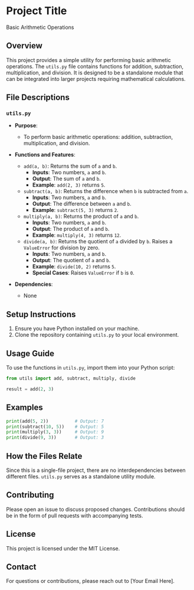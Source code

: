 # Project Title

Basic Arithmetic Operations

## Overview

This project provides a simple utility for performing basic arithmetic operations. The `utils.py` file contains functions for addition, subtraction, multiplication, and division. It is designed to be a standalone module that can be integrated into larger projects requiring mathematical calculations.

## File Descriptions

### `utils.py`

- **Purpose**: 
  - To perform basic arithmetic operations: addition, subtraction, multiplication, and division.

- **Functions and Features**:
  - `add(a, b)`: Returns the sum of `a` and `b`.
    - **Inputs**: Two numbers, `a` and `b`.
    - **Output**: The sum of `a` and `b`.
    - **Example**: `add(2, 3)` returns `5`.
  - `subtract(a, b)`: Returns the difference when `b` is subtracted from `a`.
    - **Inputs**: Two numbers, `a` and `b`.
    - **Output**: The difference between `a` and `b`.
    - **Example**: `subtract(5, 3)` returns `2`.
  - `multiply(a, b)`: Returns the product of `a` and `b`.
    - **Inputs**: Two numbers, `a` and `b`.
    - **Output**: The product of `a` and `b`.
    - **Example**: `multiply(4, 3)` returns `12`.
  - `divide(a, b)`: Returns the quotient of `a` divided by `b`. Raises a `ValueError` for division by zero.
    - **Inputs**: Two numbers, `a` and `b`.
    - **Output**: The quotient of `a` and `b`.
    - **Example**: `divide(10, 2)` returns `5`.
    - **Special Cases**: Raises `ValueError` if `b` is `0`.
  
- **Dependencies**: 
  - None

## Setup Instructions

1. Ensure you have Python installed on your machine.
2. Clone the repository containing `utils.py` to your local environment.

## Usage Guide

To use the functions in `utils.py`, import them into your Python script:

```python
from utils import add, subtract, multiply, divide

result = add(2, 3)
```

## Examples

```python
print(add(5, 2))          # Output: 7
print(subtract(10, 5))    # Output: 5
print(multiply(3, 3))     # Output: 9
print(divide(9, 3))       # Output: 3 
```

## How the Files Relate

Since this is a single-file project, there are no interdependencies between different files. `utils.py` serves as a standalone utility module.

## Contributing

Please open an issue to discuss proposed changes. Contributions should be in the form of pull requests with accompanying tests.

## License

This project is licensed under the MIT License.

## Contact

For questions or contributions, please reach out to [Your Email Here].